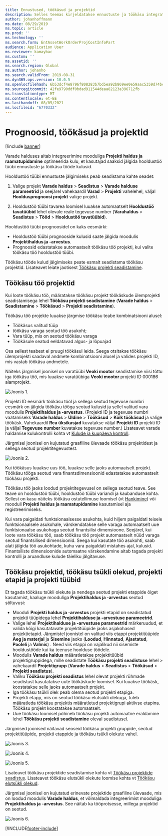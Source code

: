 ```yaml
---
title: Ennustused, töökäsud ja projektid
description: Selles teemas kirjeldatakse ennustuste ja töökäsu integratsiooni projekti halduse ja varahalduse raamatupidamismooduliga.
author: johanhoffmann
ms.date: 08/29/2019
ms.topic: article
ms.prod: ''
ms.technology: ''
ms.search.form: EntAssetWorkOrderProjCostInfoPart
audience: Application User
ms.reviewer: kamaybac
ms.custom: ''
ms.assetid: ''
ms.search.region: Global
ms.author: johanho
ms.search.validFrom: 2019-08-31
ms.dyn365.ops.version: 10.0.5
ms.openlocfilehash: 6b53dcf4e8796f808283b7bd5ea92b869ee0e59aac5359d74bcdc5de37ea7352
ms.sourcegitcommit: 42fe9790ddf0bdad911544deaa82123a396712fb
ms.translationtype: MT
ms.contentlocale: et-EE
ms.lasthandoff: 08/05/2021
ms.locfileid: "6770332"
---
```

# <a name="forecasts-work-orders-and-projects"></a>Prognoosid, töökäsud ja projektid

[!include [banner](../../includes/banner.md)]

 

Varade halduses aitab integreerimine mooduliga **Projekti haldus ja raamatupidamine** optimeerida kulu, et kasutajad saaksid jälgida hooldustöö tüübi ennustuste ja töökäsu tööde kulusid.

Hooldustöö tüübi ennustuste jälgimiseks peab seadistama kahte seadet:

1. Valige projekt **Varade haldus** > **Seadistus** > **Varade halduse parameetrid** ja seejärel vahekaardil **Varad** > **Projekti** vahelehel, väljal **Hooldusprognoosi projekt** valige projekt.

2. Hooldustöö tüübi tavarea loomisel luuakse automaatselt **Hooldustöö tavatüübid** lehel olevale reale tegevuse number (**Varahaldus** > **Seadistus** > **Tööd** > **Hooldustöö tavatüübid**).

Hooldustöö tüübi prognoosidel on kaks eesmärki: 

- Hooldustöö tüübi prognooside kulusid saate jälgida moodulis **Projektihaldus ja -arvestus**. 
- Prognoosid edastatakse automaatselt töökäsu töö projekti, kui valite töökäsu töö hooldustöö tüübi.

Töökäsu tööde kulud jälgimiseks peate esmalt seadistama töökäsu projektid. Lisateavet leiate jaotisest [Töökäsu projekti seadistamine](../setup-for-work-orders/work-order-project-setup.md).

## <a name="work-order-job-projects"></a>Töökäsu töö projektid

Kui loote töökäsu töö, määratakse töökäsu projekt töökäskude ülemprojekti seadistamisega lehel **Töökäsu projekti seadistamine** (**Varade haldus** > **Seadistamine** > **Töökäsud** > **Projekti seadistamine**).

Töökäsu töö projekte luuakse järgmise töökäsu teabe kombinatsiooni alusel:

- Töökäsus valitud tüüp 
- töökäsu varaga seotud töö asukoht;
- Vara tüüp, mis on seotud töökäsu varaga  
- Töökäsule seatud eeldatavad algus- ja lõpuajad  

Osa sellest teabest ei pruugi töökäsul leida. Seega otsitakse töökäsu ülemprojekti saadaval andmete kombinatsiooni alusel ja valides projekti ID, mis vastab töökäsu andmetele.

Näiteks järgmisel joonisel on varatüübi **Veoki mootor** seadistamise viisi tõttu iga töökäsu töö, mis luuakse varatüübiga **Veoki mootor** projekti ID 000186 alamprojekt.

![Joonis 1.](media/01-integration-to-pma.png)

Projekti ID eesmärk töökäsu tööl ja sellega seotud tegevuse numbri eesmärk on jälgida töökäsu tööga seotud kulusid ja sellel valitud vara moodulis **Projektihaldus ja -arvestus**. (Projekti ID ja tegevuse numbri vaatamiseks **Varade haldus** > **Üldine** > **Töökäsud** > **Kõik töökäsud** ja valige töökäsk. Vahekaardil **Rea üksikasjad** kuvatakse väljal **Projekti ID** projekti ID ja väljal **Tegevuse number** kuvatakse tegevuse number.) Lisateavet varade haldamise kulukontrolli kohta vt [Kulude ja kuupäeva kontroll](../controlling-and-reporting/cost-and-date-control.md).

Järgmisel joonisel on kujutatud graafiline ülevaade töökäsu projektidest ja sellega seotud projektitegevustest.

![Joonis 2.](media/02-integration-to-pma.png)

Kui töökäsus luuakse uus töö, luuakse selle jaoks automaatselt projekt. Töökäsu tööga seotud vara finantsdimensioonid edastatakse automaatselt töökäsu projekti.

Töökäsu töö jaoks loodud projektitegevusel on sellega seotud teave. See teave on hooldustöö tüübi, hooldustöö tüübi variandi ja kaubanduse kohta. Sellest on kasu näiteks töökäsu ostutellimuse loomisel (vt [Hankimine](../work-orders/procurement.md)) või mooduli **Projekti haldus ja raamatupidamine** kasutamisel aja registreerimiseks.

Kui vara paigaldati funktsionaalsesse asukohta, kuid hiljem paigaldati teisele funktsionaalsele asukohale, värskendatakse selle varaga automaatselt uue funktsionaalse asukohaga seotud finantsilisi dimensioone. Seejärel, kui loote vara töökäsu töö, saab töökäsu töö projekt automaatselt nüüd varaga seotud finantsilised dimensioonid. Seega kui kasutate töö asukohti, saab alati jälgida töö asukohtade, kuhu vara paigaldati mistahes ajal, kulusid. Finantsiliste dimensioonide automaatne värskendamine aitab tagada projekti kontrolli ja aruandluse kulude täieliku jälgitavuse.

## <a name="work-order-projects-work-order-lifecycle-states-project-stages-and-project-types"></a>Töökäsu projektid, töökäsu tsükli olekud, projekti etapid ja projekti tüübid

Et tagada töökäsu tsükli olekute ja nendega seotud projekti etappide õiget kasutamist, kaaluge mooduliga **Projektihaldus ja -arvestus** seotud sõltuvusi:

- Mooduli **Projekti haldus ja -arvestus** projekti etapid on seadistatud projekti tüüpidega lehel **Projektihalduse ja -arvestuse parameetrid**.  
- Valige lehel **Projektihalduse ja -arvestuse parameetrid** märkeruudud, et valida kõigi kasutatavate projektitüüpide jaoks asjakohased projektietapid. Järgmistel joonistel on valitud viis etappi projektitüüpide **Aeg ja materjal** ja **Sisemine** jaoks (**Loodud**, **Hinnatud**, **Ajastatud**, **Pooleli** ja **Valmis**) . Need viis etappi on vajalikud nii sisemiste hooldustööde kui ka teenuse hoolduse töödele.
- Moodulis **Varade haldus** määratletakse projektitüübid projektigruppidega, mille seadistate **Töökäsu projekti seadistuse** lehel > vahekaardil **Projektigrupp** (**Varade haldus** > **Seadistus** > **Töökäsud** > **Projekti seadistus**).  
- Valiku **Töökäsu projekti seadistus** lehel olevat projekti rühmade seadistust kasutatakse uute töökäskude loomisel. Kui luuakse töökäsk, koostatakse selle jaoks automaatselt projekt.  
- Iga töökäsu tsükli olek peab olema seotud projekti etapiga.  
- Projekti etapp, mis on seotud töökäsu elutsükli olekuga, tuleb määratleda töökäsu projektis määratletud projektigrupi aktiivse etapina. Töökäsu projekt koostatakse automaatselt.
- Uue töökäsu loomisel põhineb töökäsu projekti automaatne eraldamine lehel **Töökäsu projekti seadistamine** oleval seadistusel.  

Järgmised joonised näitavad seoseid töökäsu projekti gruppide, seotud projektitüüpide, projekti etappide ja töökäsu tsükli olekute vahel.

![Joonis 3.](media/03-integration-to-pma.png)

![Joonis 4.](media/04-integration-to-pma.png)

![Joonis 5.](media/05-integration-to-pma.png)

Lisateavet töökäsu projektide seadistamise kohta vt [Töökäsu projektide seadistus](../setup-for-work-orders/work-order-project-setup.md). Lisateavet töökäsu elutsükli olekute loomise kohta vt [Töökäsu elutsükli olekud](../setup-for-work-orders/work-order-lifecycle-states.md).

Järgmisel joonisel on kujutatud erinevate projektide graafiline ülevaade, mis on loodud moodulis **Varade haldus**, et võimaldada integreerimist mooduliga **Projektihaldus ja -arvestus**. See näitab ka tööprotsesse, millega projektid on seotud.

![Joonis 6.](media/06-integration-to-pma.png)



[!INCLUDE[footer-include](../../../includes/footer-banner.md)]